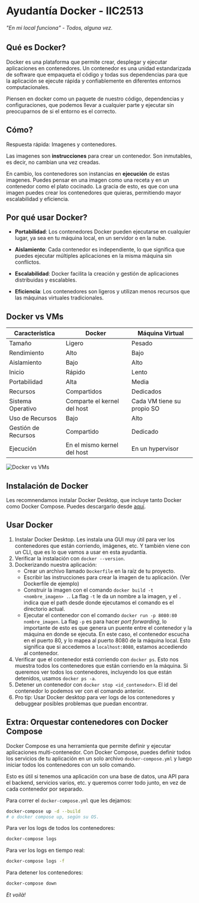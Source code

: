 # Ayudantía Docker - IIC2513

###### "En mi local funciona" - Todos, alguna vez.

## Qué es Docker?

Docker es una plataforma que permite crear, desplegar y ejecutar aplicaciones en contenedores. Un contenedor es una unidad estandarizada de software que empaqueta el código y todas sus dependencias para que la aplicación se ejecute rápida y confiablemente en diferentes entornos computacionales.

Piensen en docker como un paquete de nuestro código, dependencias y configuraciones, que podemos llevar a cualquier parte y ejecutar sin preocuparnos de si el entorno es el correcto.

## Cómo?

Respuesta rápida: Imagenes y contenedores.

Las imagenes son **instrucciones** para crear un contenedor. Son inmutables, es decir, no cambian una vez creadas.

En cambio, los contenedores son instancias en **ejecución** de estas imagenes. Puedes pensar en una imagen como una receta y en un contenedor como el plato cocinado. La gracia de esto, es que con una imagen puedes crear los contenedores que quieras, permitiendo mayor escalabilidad y eficiencia.

## Por qué usar Docker?

-   **Portabilidad**: Los contenedores Docker pueden ejecutarse en cualquier lugar, ya sea en tu máquina local, en un servidor o en la nube.

-   **Aislamiento**: Cada contenedor es independiente, lo que significa que puedes ejecutar múltiples aplicaciones en la misma máquina sin conflictos.

-   **Escalabilidad**: Docker facilita la creación y gestión de aplicaciones distribuidas y escalables.

-   **Eficiencia**: Los contenedores son ligeros y utilizan menos recursos que las máquinas virtuales tradicionales.

## Docker vs VMs

| Característica      | Docker                      | Máquina Virtual            |
| ------------------- | --------------------------- | -------------------------- |
| Tamaño              | Ligero                      | Pesado                     |
| Rendimiento         | Alto                        | Bajo                       |
| Aislamiento         | Bajo                        | Alto                       |
| Inicio              | Rápido                      | Lento                      |
| Portabilidad        | Alta                        | Media                      |
| Recursos            | Compartidos                 | Dedicados                  |
| Sistema Operativo   | Comparte el kernel del host | Cada VM tiene su propio SO |
| Uso de Recursos     | Bajo                        | Alto                       |
| Gestión de Recursos | Compartido                  | Dedicado                   |
| Ejecución           | En el mismo kernel del host | En un hypervisor           |

![Docker vs VMs](images/docker_vs_vms.png)

## Instalación de Docker

Les recomnendamos instalar Docker Desktop, que incluye tanto Docker como Docker Compose. Puedes descargarlo desde [aquí](https://www.docker.com/products/docker-desktop).

## Usar Docker

1. Instalar Docker Desktop. Les instala una GUI muy útil para ver los contenedores que están corriendo, imágenes, etc. Y también viene con un CLI, que es lo que vamos a usar en esta ayudantía.
2. Verificar la instalación con `docker --version`.
3. Dockerizando nuestra aplicación:
    - Crear un archivo llamado `Dockerfile` en la raíz de tu proyecto.
    - Escribir las instrucciones para crear la imagen de tu aplicación. (Ver Dockerfile de ejemplo)
    - Construir la imagen con el comando `docker build -t <nombre_imagen> .`. La flag `-t` le da un nombre a la imagen, y el `.` indica que el path desde donde ejecutamos el comando es el directorio actual.
    - Ejecutar el contenedor con el comando `docker run -p 8080:80 nombre_imagen`. La flag `-p` es para hacer _port forwarding_, lo importante de esto es que genera un puente entre el contenedor y la máquina en donde se ejecuta. En este caso, el contenedor escucha en el puerto 80, y lo mapea al puerto 8080 de la máquina local. Esto significa que si accedemos a `localhost:8080`, estamos accediendo al contenedor.
4. Verificar que el contenedor está corriendo con `docker ps`. Esto nos muestra todos los contenedores que están corriendo en la máquina. Si queremos ver todos los contenedores, incluyendo los que están detenidos, usamos `docker ps -a`.
5. Detener un contenedor con `docker stop <id_contenedor>`. El id del contenedor lo podemos ver con el comando anterior.
6. Pro tip: Usar Docker desktop para ver logs de los contenedores y debuggear posibles problemas que puedan encontrar.

## Extra: Orquestar contenedores con Docker Compose

Docker Compose es una herramienta que permite definir y ejecutar aplicaciones multi-contenedor. Con Docker Compose, puedes definir todos los servicios de tu aplicación en un solo archivo `docker-compose.yml` y luego iniciar todos los contenedores con un solo comando.

Esto es útil si tenemos una aplicación con una base de datos, una API para el backend, servicios varios, etc. y queremos correr todo junto, en vez de cada contenedor por separado.

Para correr el `docker-compose.yml` que les dejamos:

```bash
docker-compose up -d --build
# o docker compose up, según su OS.
```

Para ver los logs de todos los contenedores:

```bash
docker-compose logs
```

Para ver los logs en tiempo real:

```bash
docker-compose logs -f
```

Para detener los contenedores:

```bash
docker-compose down
```

_Et voilà!_
